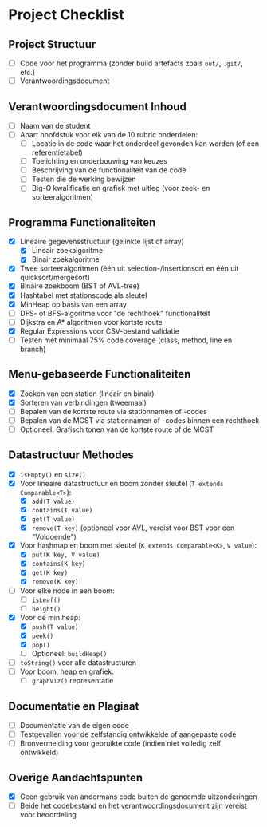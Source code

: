 # Project Checklist

## Project Structuur

- [ ] Code voor het programma (zonder build artefacts zoals `out/`, `.git/`, etc.)
- [ ] Verantwoordingsdocument

## Verantwoordingsdocument Inhoud

- [ ] Naam van de student
- [ ] Apart hoofdstuk voor elk van de 10 rubric onderdelen:
    - [ ] Locatie in de code waar het onderdeel gevonden kan worden (of een referentietabel)
    - [ ] Toelichting en onderbouwing van keuzes
    - [ ] Beschrijving van de functionaliteit van de code
    - [ ] Testen die de werking bewijzen
    - [ ] Big-O kwalificatie en grafiek met uitleg (voor zoek- en sorteeralgoritmen)

## Programma Functionaliteiten

- [x] Lineaire gegevensstructuur (gelinkte lijst of array)
    - [x] Lineair zoekalgoritme
    - [x] Binair zoekalgoritme
- [x] Twee sorteeralgoritmen (één uit selection-/insertionsort en één uit quicksort/mergesort)
- [x] Binaire zoekboom (BST of AVL-tree)
- [x] Hashtabel met stationscode als sleutel
- [x] MinHeap op basis van een array
- [ ] DFS- of BFS-algoritme voor "de rechthoek" functionaliteit
- [ ] Dijkstra en A* algoritmen voor kortste route
- [x] Regular Expressions voor CSV-bestand validatie
- [ ] Testen met minimaal 75% code coverage (class, method, line en branch)

## Menu-gebaseerde Functionaliteiten

- [x] Zoeken van een station (lineair en binair)
- [x] Sorteren van verbindingen (tweemaal)
- [ ] Bepalen van de kortste route via stationnamen of -codes
- [ ] Bepalen van de MCST via stationnamen of -codes binnen een rechthoek
- [ ] Optioneel: Grafisch tonen van de kortste route of de MCST

## Datastructuur Methodes

- [x] `isEmpty()` en `size()`
- [x] Voor lineaire datastructuur en boom zonder sleutel (`T extends Comparable<T>`):
    - [x] `add(T value)`
    - [x] `contains(T value)`
    - [x] `get(T value)`
    - [x] `remove(T key)` (optioneel voor AVL, vereist voor BST voor een "Voldoende")
- [x] Voor hashmap en boom met sleutel (`K extends Comparable<K>`, `V value`):
    - [x] `put(K key, V value)`
    - [x] `contains(K key)`
    - [x] `get(K key)`
    - [x] `remove(K key)`
- [ ] Voor elke node in een boom:
    - [ ] `isLeaf()`
    - [ ] `height()`
- [x] Voor de min heap:
    - [x] `push(T value)`
    - [x] `peek()`
    - [x] `pop()`
    - [ ] Optioneel: `buildHeap()`
- [ ] `toString()` voor alle datastructuren
- [ ] Voor boom, heap en grafiek:
    - [ ] `graphViz()` representatie

## Documentatie en Plagiaat

- [ ] Documentatie van de eigen code
- [ ] Testgevallen voor de zelfstandig ontwikkelde of aangepaste code
- [ ] Bronvermelding voor gebruikte code (indien niet volledig zelf ontwikkeld)

## Overige Aandachtspunten

- [x] Geen gebruik van andermans code buiten de genoemde uitzonderingen
- [ ] Beide het codebestand en het verantwoordingsdocument zijn vereist voor beoordeling
